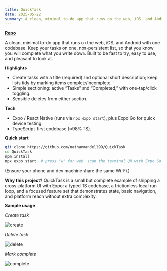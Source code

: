 ```yaml
---
title: QuickTask
date: 2025-05-22
summary: A clean, minimal to-do app that runs on the web, iOS, and Android with one codebase. Keep your tasks on one, non-persistent list, so that you know you will complete what you write down. Built to be fast to try, easy to use, and pleasant to look at.
---
```


**[Repo](https://github.com/nathanmandell99/QuickTask)**

A clean, minimal to-do app that runs on the web, iOS, and Android with one codebase. Keep your tasks on one, non-persistent list, so that you know you will complete what you write down. Built to be fast to try, easy to use, and pleasant to look at.  

**Highlights**
- Create tasks with a title (required) and optional short description; keep lists tidy by marking items complete/incomplete.   
- Simple sectioning: active “Tasks” and “Completed,” with one-tap/click toggling.   
- Sensible deletes from either section. 

**Tech**
- Expo / React Native (runs via `npx expo start`), plus Expo Go for quick device testing.   
- TypeScript-first codebase (≈98% TS).   

**Quick start**
```bash
git clone https://github.com/nathanmandell99/QuickTask
cd QuickTask
npm install
npx expo start  # press "w" for web; scan the terminal QR with Expo Go for mobile
```
(Ensure your phone and dev machine share the same Wi-Fi.)

**Why this project?**
QuickTask is a small but complete example of shipping a cross-platform UI with Expo: a typed TS codebase, a frictionless local run loop, and a focused feature set that demonstrates state, basic navigation, and platform reach without extra complexity.

**Sample usage**

*Create task*  
  
![create](/img/quicktask/create-task.gif)
  
*Delete task*  
  
![delete](/img/quicktask/delete-task.gif)
  
*Mark complete*  
  
![complete](/img/quicktask/mark-complete.gif)
